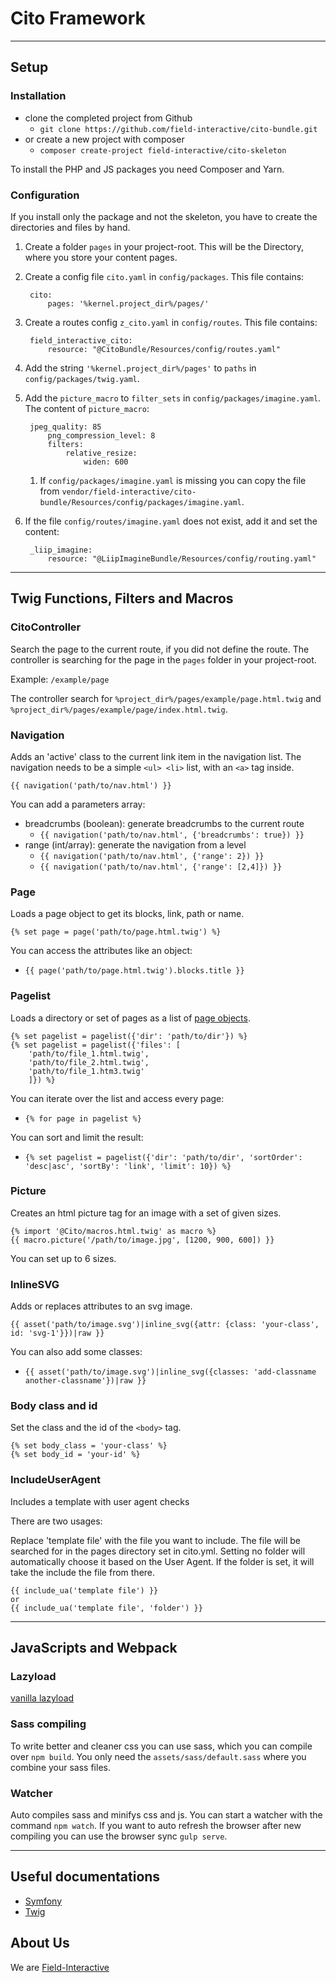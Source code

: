 # Cito Framework

---

## Setup
### Installation
- clone the completed project from Github
    - `git clone https://github.com/field-interactive/cito-bundle.git`
- or create a new project with composer
    - `composer create-project field-interactive/cito-skeleton`

To install the PHP and JS packages you need Composer and Yarn.

### Configuration
If you install only the package and not the skeleton, you have to create the directories and files by hand.
1. Create a folder `pages` in your project-root. This will be the Directory, where you store your content pages.
1. Create a config file `cito.yaml` in `config/packages`. This file contains:

        cito:
            pages: '%kernel.project_dir%/pages/'

1. Create a routes config `z_cito.yaml` in `config/routes`. This file contains:

        field_interactive_cito:
            resource: "@CitoBundle/Resources/config/routes.yaml"
    
1. Add the string `'%kernel.project_dir%/pages'` to `paths` in `config/packages/twig.yaml`.
1. Add the `picture_macro` to `filter_sets` in `config/packages/imagine.yaml`. The content of `picture_macro`:
    
        jpeg_quality: 85
            png_compression_level: 8
            filters:            
                relative_resize:
                    widen: 600

    1. If `config/packages/imagine.yaml` is missing you can copy the file from 
    `vendor/field-interactive/cito-bundle/Resources/config/packages/imagine.yaml`.

1. If the file `config/routes/imagine.yaml` does not exist, add it and set the content:

        _liip_imagine:
            resource: "@LiipImagineBundle/Resources/config/routing.yaml"

---

## Twig Functions, Filters and Macros
### CitoController
Search the page to the current route, if you did not define the route. The controller is searching
for the page in the `pages` folder in your project-root. 

Example: `/example/page`

The controller search for `%project_dir%/pages/example/page.html.twig` and 
`%project_dir%/pages/example/page/index.html.twig`.

### Navigation
Adds an 'active' class to the current link item in the navigation list. The navigation needs to be a simple `<ul> <li>` list,
with an `<a>` tag inside.

    {{ navigation('path/to/nav.html') }}

You can add a parameters array:
- breadcrumbs (boolean): generate breadcrumbs to the current route
    - `{{ navigation('path/to/nav.html', {'breadcrumbs': true}) }}`
- range (int/array): generate the navigation from a level
    - `{{ navigation('path/to/nav.html', {'range': 2}) }}`
    - `{{ navigation('path/to/nav.html', {'range': [2,4]}) }}`

### Page
Loads a page object to get its blocks, link, path or name.

    {% set page = page('path/to/page.html.twig') %}

You can access the attributes like an object:
- `{{ page('path/to/page.html.twig').blocks.title }}`

### Pagelist
Loads a directory or set of pages as a list of [page objects](#page).

    {% set pagelist = pagelist({'dir': 'path/to/dir'}) %}
    {% set pagelist = pagelist({'files': [
        'path/to/file_1.html.twig',
        'path/to/file_2.html.twig',
        'path/to/file_1.htm3.twig'
        ]}) %}

You can iterate over the list and access every page:
- `{% for page in pagelist %}`

You can sort and limit the result:
- `{% set pagelist = pagelist({'dir': 'path/to/dir', 'sortOrder': 'desc|asc', 'sortBy': 'link', 'limit': 10}) %}`

### Picture
Creates an html picture tag for an image with a set of given sizes.

    {% import '@Cito/macros.html.twig' as macro %}
    {{ macro.picture('/path/to/image.jpg', [1200, 900, 600]) }}

You can set up to 6 sizes.

### InlineSVG
Adds or replaces attributes to an svg image.

    {{ asset('path/to/image.svg')|inline_svg({attr: {class: 'your-class', id: 'svg-1'}})|raw }}

You can also add some classes:
- `{{ asset('path/to/image.svg')|inline_svg({classes: 'add-classname another-classname'})|raw }}`

### Body class and id
Set the class and the id of the `<body>` tag.

    {% set body_class = 'your-class' %}
    {% set body_id = 'your-id' %}
    
    
### IncludeUserAgent
Includes a template with user agent checks

There are two usages:

Replace 'template file' with the file you want to include.
The file will be searched for in the pages directory set in cito.yml.
Setting no folder will automatically choose it based on the User Agent.
If the folder is set, it will take the include the file from there.

    {{ include_ua('template file') }}
    or
    {{ include_ua('template file', 'folder') }}



---

## JavaScripts and Webpack
### Lazyload
[vanilla lazyload](https://github.com/verlok/lazyload)

### Sass compiling
To write better and cleaner css you can use sass, which you can compile over `npm build`.
You only need the `assets/sass/default.sass` where you combine your sass files.

### Watcher
Auto compiles sass and minifys css and js. You can start a watcher with the command `npm watch`.
If you want to auto refresh the browser after new compiling you can use the browser sync `gulp serve`.

---

## Useful documentations
- [Symfony](https://symfony.com/doc/current/index.html)
- [Twig](https://twig.symfony.com/doc/2.x/)


## About Us
We are [Field-Interactive](https://www.field-interactive.com)
